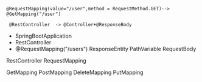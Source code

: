 

```
@RequestMapping(value="/user",method = RequestMethod.GET)-->    @GetMapping("/user")
```

```
 @RestController  -> @Controller+@ResponseBody
```



* SpringBootApplication
* RestController
* @RequestMapping("/users")
ResponseEntity
PathVariable
RequestBody

RestController
RequestMapping

GetMapping
PostMapping
DeleteMapping
PutMapping


